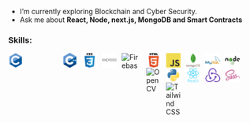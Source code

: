 <ul>
  <li>I’m currently exploring Blockchain and Cyber Security.</b></li>
  <li>Ask me about <b> React, Node, next.js, MongoDB and Smart Contracts</b></li>
</ul>



<h3 align="left">Skills:</h3>

<p align="left">
  <img align="left" alt="C" width="30px" style="padding-right: 5rem;" src="https://raw.githubusercontent.com/devicons/devicon/master/icons/c/c-original.svg"/>
<img align="left" alt="C++" width="30px" style="padding-right:10px;" src="https://raw.githubusercontent.com/devicons/devicon/master/icons/cplusplus/cplusplus-original.svg"/>
<img align="left" alt="CSS3" width="30px" style="padding-right: 10px;" src="https://raw.githubusercontent.com/devicons/devicon/master/icons/css3/css3-original-wordmark.svg"/>
<img align="left" alt="Express" width="30px" style="padding-right: 10px;" src="https://raw.githubusercontent.com/devicons/devicon/master/icons/express/express-original-wordmark.svg"/>
<img align="left" alt="Firebase" width="40" height="40" style="padding-right: 10px;" src="https://www.vectorlogo.zone/logos/firebase/firebase-icon.svg"/>

<img align="left" alt="HTML5" width="30px" style="padding-right: 10px;" src="https://raw.githubusercontent.com/devicons/devicon/master/icons/html5/html5-original-wordmark.svg"/>
<img align="left" alt="JavaScript" width="30px" style="padding-right: 10px;" src="https://raw.githubusercontent.com/devicons/devicon/master/icons/javascript/javascript-original.svg"/>
<img align="left" alt="MongoDB" width="30px" style="padding-right: 10px;" src="https://raw.githubusercontent.com/devicons/devicon/master/icons/mongodb/mongodb-original-wordmark.svg"/>
<img align="left" alt="MySQL" width="30px" style="padding-right: 10px;" src="https://raw.githubusercontent.com/devicons/devicon/master/icons/mysql/mysql-original-wordmark.svg"/>
<img align="left" alt="NodeJS" width="30px" style="padding-right: 10px;" src="https://raw.githubusercontent.com/devicons/devicon/master/icons/nodejs/nodejs-original-wordmark.svg"/>
<img align="left" alt="OpenCV" width="30px" style="padding-right: 10px;" src="https://www.vectorlogo.zone/logos/opencv/opencv-icon.svg"/>
<img align="left" alt="Python" width="30px" style="padding-right: 10px;" src="https://raw.githubusercontent.com/devicons/devicon/master/icons/python/python-original.svg"/>
<img align="left" alt="React" width="30px" style="padding-right: 10px;" src="https://raw.githubusercontent.com/devicons/devicon/master/icons/react/react-original-wordmark.svg"/>
<img align="left" alt="Redux" width="30px" style="padding-right: 10px;" src="https://raw.githubusercontent.com/devicons/devicon/master/icons/redux/redux-original.svg"/>
<img align="left" alt="Sass" width="30px" style="padding-right: 10px;" src="https://raw.githubusercontent.com/devicons/devicon/master/icons/sass/sass-original.svg"/>
<img align="left" alt="Tailwind CSS" width="30px" style="padding-right: 10px;" src="https://www.vectorlogo.zone/logos/tailwindcss/tailwindcss-icon.svg"/>


<br />

